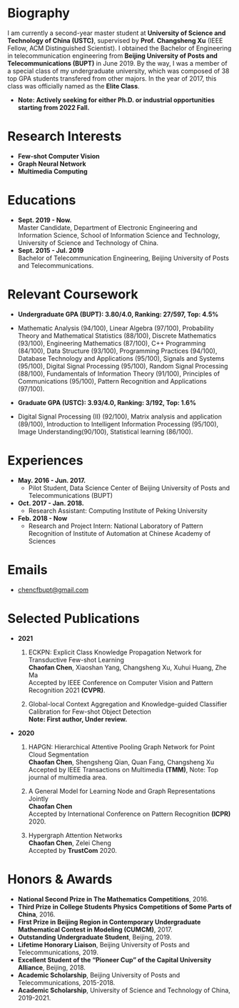 # Biography
I am currently a second-year master student at **University of Science and Technology of China (USTC)**, supervised by **Prof.** **Changsheng Xu** (IEEE Fellow, ACM Distinguished Scientist). I obtained the Bachelor of Engineering in telecommunication engineering from **Beijing University of Posts and Telecommunications (BUPT)** in June 2019. By the way, I was a member of a special class of my undergraduate university, which was composed of 38 top GPA students transfered from other majors. In the year of 2017, this class was officially named as the **Elite Class**.

* **Note: Actively seeking for either Ph.D. or industrial opportunities starting from 2022 Fall.**

# Research Interests

* **Few-shot Computer Vision**
* **Graph Neural Network**
* **Multimedia Computing**
  
# Educations

- **Sept. 2019 - Now.**  
  Master Candidate, Department of Electronic Engineering and Information Science, School of Information Science and Technology, University of Science and Technology of China. 
- **Sept. 2015 - Jul. 2019**  
  Bachelor of Telecommunication Engineering, Beijing University of Posts and Telecommunications.

# Relevant Coursework
* **Undergraduate GPA (BUPT): 3.80/4.0, Ranking: 27/597, Top: 4.5%**
* Mathematic Analysis (94/100), Linear Algebra (97/100), Probability Theory and Mathematical Statistics (88/100), Discrete Mathematics (93/100), Engineering Mathematics (87/100), C++ Programming (84/100), Data Structure (93/100), Programming Practices (94/100), Database Technology and Applications (95/100), Signals and Systems (95/100), Digital Signal Processing (95/100), Random Signal Processing (88/100), Fundamentals of Information Theory (91/100), Principles of Communications (95/100), Pattern Recognition and Applications (97/100).

* **Graduate GPA (USTC): 3.93/4.0, Ranking: 3/192, Top: 1.6%**
* Digital Signal Processing (II) (92/100), Matrix analysis and application (89/100), Introduction to Intelligent Information Processing (95/100), Image Understanding(90/100), Statistical learning (86/100).

# Experiences
* **May. 2016 - Jun. 2017.**
  * Pilot Student, Data Science Center of Beijing University of Posts and Telecommunications (BUPT)
* **Oct. 2017 - Jan. 2018.**  
  * Research Assistant: Computing Institute of Peking University
* **Feb. 2018 - Now**  
  * Research and Project Intern: National Laboratory of Pattern Recognition of Institute of Automation at Chinese Academy of Sciences
  
# Emails
* chencfbupt@gmail.com
  
# Selected Publications
* **2021**  

  1. ECKPN: Explicit Class Knowledge Propagation Network for Transductive Few-shot Learning  
  **Chaofan Chen**, Xiaoshan Yang, Changsheng Xu, Xuhui Huang, Zhe Ma   
  Accepted by IEEE Conference on Computer Vision and Pattern Recognition 2021 **(CVPR)**.
  
  2. Global-local Context Aggregation and Knowledge-guided Classifier Calibration for Few-shot Object Detection   
  **Note: First author, Under review.**

* **2020**  

  1. HAPGN: Hierarchical Attentive Pooling Graph Network for Point Cloud Segmentation  
  **Chaofan Chen**, Shengsheng Qian, Quan Fang, Changsheng Xu  
  Accepted by IEEE Transactions on Multimedia **(TMM)**, Note: Top journal of multimedia area.
  
  2. A General Model for Learning Node and Graph Representations Jointly  
  **Chaofan Chen**  
  Accepted by International Conference on Pattern Recognition **(ICPR)** 2020.
  
  3. Hypergraph Attention Networks  
  **Chaofan Chen**, Zelei Cheng  
  Accepted by **TrustCom** 2020.


# Honors & Awards
* **National Second Prize in The Mathematics Competitions**, 2016.
* **Third Prize in College Students Physics Competitions of Some Parts of China**, 2016.
* **First Prize in Beijing Region in Contemporary Undergraduate Mathematical Contest in Modeling (CUMCM)**, 2017.
* **Outstanding Undergraduate Student**, Beijing, 2019.
* **Lifetime Honorary Liaison**, Beijing University of Posts and Telecommunications, 2019.
* **Excellent Student of the “Pioneer Cup” of the Capital University Alliance**, Beijing, 2018.
* **Academic Scholarship**, Beijing University of Posts and Telecommunications, 2015-2018.
* **Academic Scholarship**, University of Science and Technology of China, 2019-2021.

